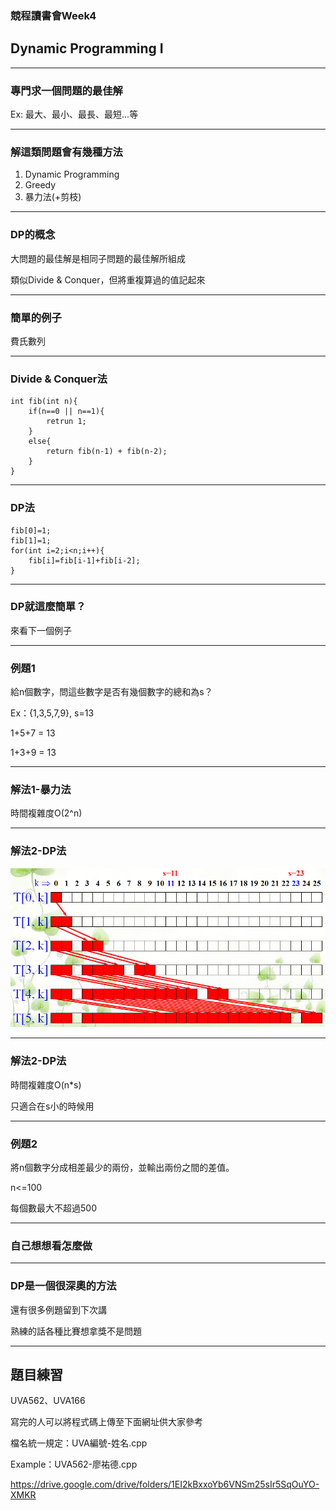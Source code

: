### 競程讀書會Week4
## Dynamic Programming I

-----

### 專門求一個問題的最佳解

Ex: 最大、最小、最長、最短...等

----

### 解這類問題會有幾種方法

1. Dynamic Programming
1. Greedy
1. 暴力法(+剪枝)

-----

### DP的概念

大問題的最佳解是相同子問題的最佳解所組成

類似Divide & Conquer，但將重複算過的值記起來

-----

### 簡單的例子

費氏數列

----

### Divide & Conquer法

```
int fib(int n){
	if(n==0 || n==1){
		retrun 1;
	}
	else{
		return fib(n-1) + fib(n-2);
	}
}
```

----

### DP法
```
fib[0]=1;
fib[1]=1;
for(int i=2;i<n;i++){
	fib[i]=fib[i-1]+fib[i-2];
}
```

----

### DP就這麼簡單？

來看下一個例子

-----

### 例題1

給n個數字，問這些數字是否有幾個數字的總和為s？

Ex：{1,3,5,7,9}, s=13

1+5+7 = 13

1+3+9 = 13

----

### 解法1-暴力法

時間複雜度O(2^n)

----

### 解法2-DP法

![DP1](./img/DP1.png)

----

### 解法2-DP法

時間複雜度O(n*s)

只適合在s小的時候用

-----

### 例題2

將n個數字分成相差最少的兩份，並輸出兩份之間的差值。

n<=100

每個數最大不超過500

----

### 自己想想看怎麼做

-----

### DP是一個很深奧的方法

還有很多例題留到下次講

熟練的話各種比賽想拿獎不是問題

-----

## 題目練習

UVA562、UVA166

寫完的人可以將程式碼上傳至下面網址供大家參考

檔名統一規定：UVA編號-姓名.cpp

Example：UVA562-廖祐德.cpp

https://drive.google.com/drive/folders/1EI2kBxxoYb6VNSm25sIr5SqOuYO-XMKR

